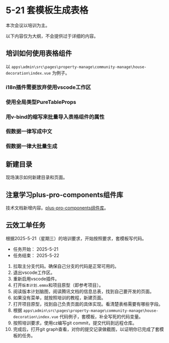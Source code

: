 # 5-21 套模板生成表格

本次会议以培训为主。

以下内容仅为大纲，不会提供过于详细的内容。

## 培训如何使用表格组件

以 `apps\admin\src\pages\property-manage\community-manage\house-decoration\index.vue` 为例子。

### i18n插件需要放弃使用vscode工作区

### 使用全局类型PureTableProps

### 用v-bind的缩写来批量导入表格组件的属性

### 假数据一律写成中文

### 假数据一律大批量生成

## 新建目录

现场演示如何新建目录和页面。

## 注意学习plus-pro-components组件库

技术文档新增内容。[plus-pro-components组件库](../../technical-doc.md#plus-pro-components)。

## 云效工单任务

根据2025-5-21（星期三）的培训要求，开始按照要求，套模板写代码。

- 任务开始： 2025-5-21
- 任务结束： 2025-5-22

1. 拉取主分支代码。确保自己分支的代码是正常可用的。
2. 退出vscode工作区。
3. 重新启用vscode插件。
4. 打开`版本计划.emmx`和项目原型（即参考项目）。
5. 阅读版本计划脑图，阅读腾讯文档的信息总表，找到自己要开发的页面。
6. 如果没有菜单，就按照培训的教程，新建页面。
7. 打开项目原型，找到自己负责页面的具体实现。看清楚表格需要有哪些字段。
8. 根据 `apps\admin\src\pages\property-manage\community-manage\house-decoration\index.vue` 代码例子，套模板，补全写死的代码变量。
9. 按照培训要求，使用cz编写git commit，提交代码到远程仓库。
10. 完成后，打开git graph查看，对你的提交记录做截图，以证明你已完成了套模板的任务。
